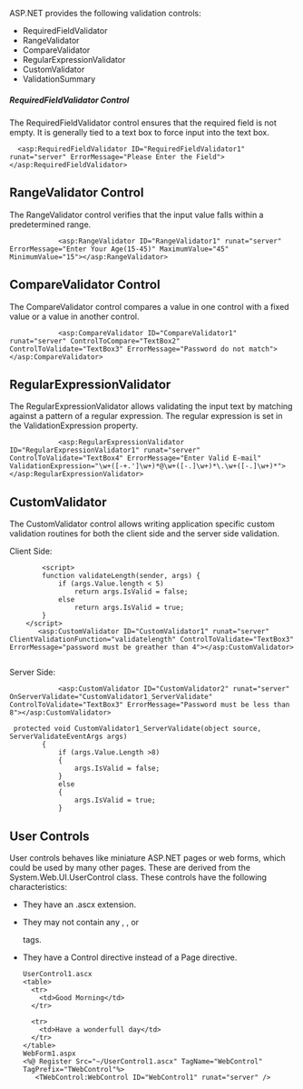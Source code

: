 ASP.NET provides the following validation controls:

- RequiredFieldValidator
- RangeValidator
- CompareValidator
- RegularExpressionValidator
- CustomValidator
- ValidationSummary



##### RequiredFieldValidator Control

The RequiredFieldValidator control ensures that the required field is not empty. It is generally tied to a text box to force input into the text box.

```
  <asp:RequiredFieldValidator ID="RequiredFieldValidator1" runat="server" ErrorMessage="Please Enter the Field"></asp:RequiredFieldValidator>
```

## RangeValidator Control

The RangeValidator control verifies that the input value falls within a predetermined range.

```
            <asp:RangeValidator ID="RangeValidator1" runat="server" ErrorMessage="Enter Your Age(15-45)" MaximumValue="45" MinimumValue="15"></asp:RangeValidator>

```

## CompareValidator Control

The CompareValidator control compares a value in one control with a fixed value or a value in another control.

```
            <asp:CompareValidator ID="CompareValidator1" runat="server" ControlToCompare="TextBox2" ControlToValidate="TextBox3" ErrorMessage="Password do not match"></asp:CompareValidator>

```

## RegularExpressionValidator

The RegularExpressionValidator allows validating the input text by matching against a pattern of a regular expression. The regular expression is set in the ValidationExpression property.

```
            <asp:RegularExpressionValidator ID="RegularExpressionValidator1" runat="server" ControlToValidate="TextBox4" ErrorMessage="Enter Valid E-mail" ValidationExpression="\w+([-+.']\w+)*@\w+([-.]\w+)*\.\w+([-.]\w+)*"></asp:RegularExpressionValidator>

```

## CustomValidator

The CustomValidator control allows writing application specific custom validation routines for both the client side and the server side validation.

  Client Side:   

```
        <script>
        function validateLength(sender, args) {
            if (args.Value.length < 5)
                return args.IsValid = false;
            else
                return args.IsValid = true;
        }
    </script>
       <asp:CustomValidator ID="CustomValidator1" runat="server" ClientValidationFunction="validatelength" ControlToValidate="TextBox3" ErrorMessage="password must be greather than 4"></asp:CustomValidator>
  

```

Server Side:

```
            <asp:CustomValidator ID="CustomValidator2" runat="server" OnServerValidate="CustomValidator1_ServerValidate" ControlToValidate="TextBox3" ErrorMessage="Password must be less than 8"></asp:CustomValidator>
            
 protected void CustomValidator1_ServerValidate(object source, ServerValidateEventArgs args)
        {
            if (args.Value.Length >8)
            {
                args.IsValid = false;
            }
            else
            {
                args.IsValid = true;
            }
```

## User Controls

User controls behaves like miniature ASP.NET pages or web forms, which could be used by many other pages. These are derived from the System.Web.UI.UserControl class. These controls have the following characteristics:

- They have an .ascx extension.

- They may not contain any <html>, <body>, or <form> tags.

- They have a Control directive instead of a Page directive.

  ```
  UserControl1.ascx
  <table>
  	<tr>
  	  <td>Good Morning</td>
  	</tr>
  	
  	<tr>
  	  <td>Have a wonderfull day</td>
  	</tr>
  </table>
  WebForm1.aspx
  <%@ Register Src="~/UserControl1.ascx" TagName="WebControl" TagPrefix="TWebControl"%>
     <TWebControl:WebControl ID="WebControl1" runat="server" />
  ```

  